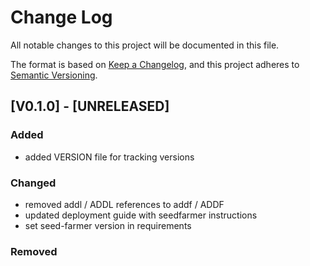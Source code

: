 # Change Log

All notable changes to this project will be documented in this file.

The format is based on [Keep a Changelog](https://keepachangelog.com/en/1.0.0/),
and this project adheres to [Semantic Versioning](https://semver.org/spec/v2.0.0.html).

## [V0.1.0] - [UNRELEASED]

### **Added**

- added VERSION file for tracking versions

### **Changed**

- removed addl / ADDL references to addf / ADDF
- updated deployment guide with seedfarmer instructions
- set seed-farmer version in requirements

### **Removed**
